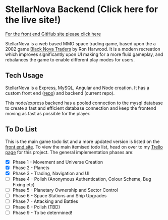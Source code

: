 # StellarNova Backend (Click here for the live site!)

<a href="https://github.com/Bogomip/rednova/tree/main/rednova">For the front end GitHub site please click here</a>

StellarNova is a web based MMO space trading game, based upon the a 2002 game <a href="https://blacknova.net/">Black Nova Traders</a> by Ron Harwood. It is a modern recreation which improves significantly upon UI making for a more fluid gameplay, and rebalances the game to enable different play modes for users.

## Tech Usage

StellarNova is a Express, MySQL, Angular and Node creation. It has a custom front end (<a href="https://github.com/Bogomip/rednova/tree/main/rednova">repo</a>) and backend (current repo).

This node/express backend has a pooled connection to the mysql database to create a fast and efficient database connection and keep the frontend moving as fast as possible for the player.

## To Do List

This is the main game todo list and a more updated version is listed on the <a href="https://github.com/Bogomip/rednova/tree/main/rednova">front end site</a>. To view the main itemised todo list, head on over to my <a href="https://trello.com/b/ld1f6gOQ/rednova">Trello page</a> for this project. The general implementation phases are:

- [x] Phase 1 - Movement and Universe Creation
- [x] Phase 2 - Planets
- [x] Phase 3 - Trading, Navigation and UI
- [ ] Phase 4 - Polish (Anonymous Authentication, Colour Scheme, Bug Fixing etc) 
- [ ] Phase 5 - Planetary Ownership and Sector Control
- [ ] Phase 6 - Space Stations and Ship Upgrades
- [ ] Phase 7 - Attacking and Battles
- [ ] Phase 8 - Polish (TBD)
- [ ] Phase 9 - To be determined!
